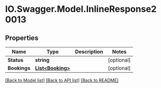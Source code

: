 # IO.Swagger.Model.InlineResponse20013
## Properties

Name | Type | Description | Notes
------------ | ------------- | ------------- | -------------
**Status** | **string** |  | [optional] 
**Bookings** | [**List&lt;Booking&gt;**](Booking.md) |  | [optional] 

[[Back to Model list]](../README.md#documentation-for-models) [[Back to API list]](../README.md#documentation-for-api-endpoints) [[Back to README]](../README.md)

